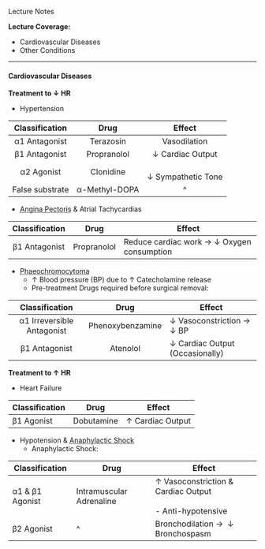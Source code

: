 Lecture Notes

**Lecture Coverage:**
- Cardiovascular Diseases
- Other Conditions

---
#### **Cardiovascular Diseases**
**Treatment to ↓ HR**
- Hypertension

| **Classification** |   **Drug**    |       **Effect**       |
| :----------------: | :-----------: | :--------------------: |
|   α1 Antagonist    |   Terazosin   |      Vasodilation      |
|   β1 Antagonist    |  Propranolol  |    ↓ Cardiac Output    |
|     α2 Agonist     |   Clonidine   | <br>↓ Sympathetic Tone |
|  False substrate   | α-Methyl-DOPA |           ^            |

- <abbr Title="Chest Pain due to Inadequate Blood Flow (Oxygen Supply) to Cardiac Muscles">Angina Pectoris</abbr> & Atrial Tachycardias

| **Classification** |  **Drug**   | **Effect**                                 |
| :----------------: | :---------: | ------------------------------------------ |
|   β1 Antagonist    | Propranolol | Reduce cardiac work → ↓ Oxygen consumption |


- <abbr Title="Adrenal Medulla Tumor (Not Cardiovascular Disease Itself)">Phaeochromocytoma</abbr>
	- ↑ Blood pressure (BP) due to ↑ Catecholamine release
	- Pre-treatment Drugs required before surgical removal:

|     **Classification**     |     **Drug**     | **Effect**                      |
| :------------------------: | :--------------: | ------------------------------- |
| α1 Irreversible Antagonist | Phenoxybenzamine | ↓ Vasoconstriction → ↓ BP       |
|       β1 Antagonist        |     Atenolol     | ↓ Cardiac Output (Occasionally) |

**Treatment to ↑ HR**
- Heart Failure

| **Classification** | **Drug**   | **Effect**       |
| ------------------ | ---------- | ---------------- |
| β1 Agonist         | Dobutamine | ↑ Cardiac Output |

- Hypotension & <abbr Title="Rapid Type I Hypersensitivity">Anaphylactic Shock</abbr>
	- Anaphylactic Shock:

| **Classification** | **Drug**                 | **Effect**                                                    |
| ------------------ | ------------------------ | ------------------------------------------------------------- |
| α1 & β1 Agonist    | Intramuscular Adrenaline | ↑ Vasoconstriction & Cardiac Output<br><br>- Anti-hypotensive |
| β2 Agonist         | ^                        | Bronchodilation →  ↓ Bronchospasm                             |
